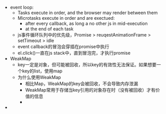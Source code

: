 - event loop:
	- Tasks execute in order, and the browser may render between them
	- Microtasks execute in order and are exectued:
		- after every callback, as long a no other js in mid-execution
		- at the end of each task
	- js事件循环队列中的优先级，Promise > reuqestAnimationFrame > setTimeout > idle
	- event callback的冒泡会穿插在promise中执行
	- el.click()一直在js stack中，直到冒泡完，才执行promise
- WeakMap
	- key一定是对象，但可能被回收，所以key的有效性无法保证。如果想要一个key的list，使用map
	- 为什么使用WeakMap
		- 相比Map，WeakMap的key会被回收，不会导致内存泄漏
		- WeakMap常用于存储当key引用的对象存在时（没有被回收）才有价值的信息
		-
-
